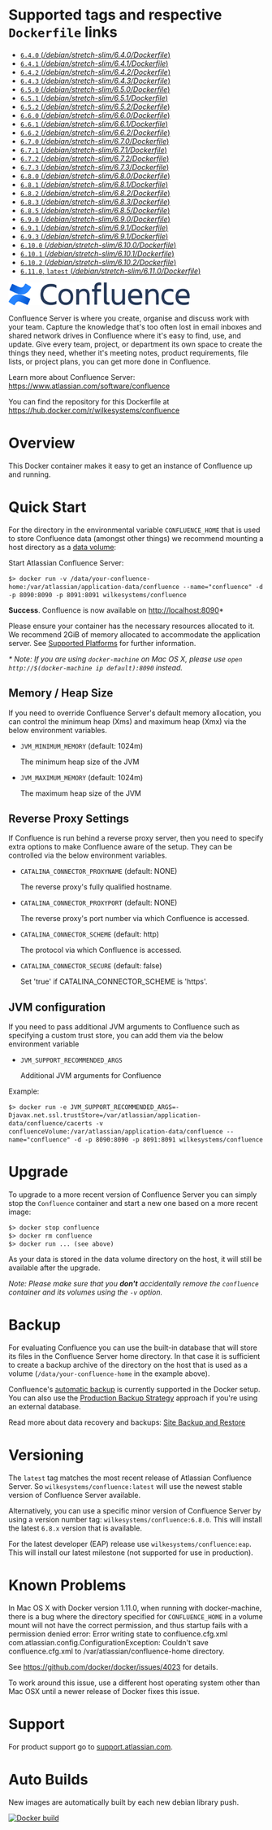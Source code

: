# Supported tags and respective `Dockerfile` links

-	[`6.4.0` (*/debian/stretch-slim/6.4.0/Dockerfile*)](https://github.com/wilkesystems/docker-confluence/blob/master/debian/stretch-slim/6.4.0/Dockerfile)
-	[`6.4.1` (*/debian/stretch-slim/6.4.1/Dockerfile*)](https://github.com/wilkesystems/docker-confluence/blob/master/debian/stretch-slim/6.4.1/Dockerfile)
-	[`6.4.2` (*/debian/stretch-slim/6.4.2/Dockerfile*)](https://github.com/wilkesystems/docker-confluence/blob/master/debian/stretch-slim/6.4.2/Dockerfile)
-	[`6.4.3` (*/debian/stretch-slim/6.4.3/Dockerfile*)](https://github.com/wilkesystems/docker-confluence/blob/master/debian/stretch-slim/6.4.3/Dockerfile)
-	[`6.5.0` (*/debian/stretch-slim/6.5.0/Dockerfile*)](https://github.com/wilkesystems/docker-confluence/blob/master/debian/stretch-slim/6.5.0/Dockerfile)
-	[`6.5.1` (*/debian/stretch-slim/6.5.1/Dockerfile*)](https://github.com/wilkesystems/docker-confluence/blob/master/debian/stretch-slim/6.5.1/Dockerfile)
-	[`6.5.2` (*/debian/stretch-slim/6.5.2/Dockerfile*)](https://github.com/wilkesystems/docker-confluence/blob/master/debian/stretch-slim/6.5.2/Dockerfile)
-	[`6.6.0` (*/debian/stretch-slim/6.6.0/Dockerfile*)](https://github.com/wilkesystems/docker-confluence/blob/master/debian/stretch-slim/6.6.0/Dockerfile)
-	[`6.6.1` (*/debian/stretch-slim/6.6.1/Dockerfile*)](https://github.com/wilkesystems/docker-confluence/blob/master/debian/stretch-slim/6.6.1/Dockerfile)
-	[`6.6.2` (*/debian/stretch-slim/6.6.2/Dockerfile*)](https://github.com/wilkesystems/docker-confluence/blob/master/debian/stretch-slim/6.6.2/Dockerfile)
-	[`6.7.0` (*/debian/stretch-slim/6.7.0/Dockerfile*)](https://github.com/wilkesystems/docker-confluence/blob/master/debian/stretch-slim/6.7.0/Dockerfile)
-	[`6.7.1` (*/debian/stretch-slim/6.7.1/Dockerfile*)](https://github.com/wilkesystems/docker-confluence/blob/master/debian/stretch-slim/6.7.1/Dockerfile)
-	[`6.7.2` (*/debian/stretch-slim/6.7.2/Dockerfile*)](https://github.com/wilkesystems/docker-confluence/blob/master/debian/stretch-slim/6.7.2/Dockerfile)
-	[`6.7.3` (*/debian/stretch-slim/6.7.3/Dockerfile*)](https://github.com/wilkesystems/docker-confluence/blob/master/debian/stretch-slim/6.7.3/Dockerfile)
-	[`6.8.0` (*/debian/stretch-slim/6.8.0/Dockerfile*)](https://github.com/wilkesystems/docker-confluence/blob/master/debian/stretch-slim/6.8.0/Dockerfile)
-	[`6.8.1` (*/debian/stretch-slim/6.8.1/Dockerfile*)](https://github.com/wilkesystems/docker-confluence/blob/master/debian/stretch-slim/6.8.1/Dockerfile)
-	[`6.8.2` (*/debian/stretch-slim/6.8.2/Dockerfile*)](https://github.com/wilkesystems/docker-confluence/blob/master/debian/stretch-slim/6.8.2/Dockerfile)
-	[`6.8.3` (*/debian/stretch-slim/6.8.3/Dockerfile*)](https://github.com/wilkesystems/docker-confluence/blob/master/debian/stretch-slim/6.8.3/Dockerfile)
-	[`6.8.5` (*/debian/stretch-slim/6.8.5/Dockerfile*)](https://github.com/wilkesystems/docker-confluence/blob/master/debian/stretch-slim/6.8.5/Dockerfile)
-	[`6.9.0` (*/debian/stretch-slim/6.9.0/Dockerfile*)](https://github.com/wilkesystems/docker-confluence/blob/master/debian/stretch-slim/6.9.0/Dockerfile)
-	[`6.9.1` (*/debian/stretch-slim/6.9.1/Dockerfile*)](https://github.com/wilkesystems/docker-confluence/blob/master/debian/stretch-slim/6.9.1/Dockerfile)
-	[`6.9.3` (*/debian/stretch-slim/6.9.1/Dockerfile*)](https://github.com/wilkesystems/docker-confluence/blob/master/debian/stretch-slim/6.9.3/Dockerfile)
-	[`6.10.0` (*/debian/stretch-slim/6.10.0/Dockerfile*)](https://github.com/wilkesystems/docker-confluence/blob/master/debian/stretch-slim/6.10.0/Dockerfile)
-	[`6.10.1` (*/debian/stretch-slim/6.10.1/Dockerfile*)](https://github.com/wilkesystems/docker-confluence/blob/master/debian/stretch-slim/6.10.1/Dockerfile)
-	[`6.10.2` (*/debian/stretch-slim/6.10.2/Dockerfile*)](https://github.com/wilkesystems/docker-confluence/blob/master/debian/stretch-slim/6.10.2/Dockerfile)
-	[`6.11.0`, `latest` (*/debian/stretch-slim/6.11.0/Dockerfile*)](https://github.com/wilkesystems/docker-confluence/blob/master/debian/stretch-slim/6.11.0/Dockerfile)

![Atlassian Confluence Server](https://github.com/wilkesystems/docker-confluence/raw/master/docs/logo.png)
 
Confluence Server is where you create, organise and discuss work with your team. Capture the knowledge that's too often lost in email inboxes and shared network drives in Confluence where it's easy to find, use, and update. Give every team, project, or department its own space to create the things they need, whether it's meeting notes, product requirements, file lists, or project plans, you can get more done in Confluence.
 
Learn more about Confluence Server: <https://www.atlassian.com/software/confluence>

You can find the repository for this Dockerfile at <https://hub.docker.com/r/wilkesystems/confluence>
 
# Overview
 
This Docker container makes it easy to get an instance of Confluence up and running.
 
# Quick Start
 
For the directory in the environmental variable `CONFLUENCE_HOME` that is used to store Confluence data
(amongst other things) we recommend mounting a host directory as a [data volume](https://docs.docker.com/userguide/dockervolumes/#mount-a-host-directory-as-a-data-volume):
 
Start Atlassian Confluence Server:
 
    $> docker run -v /data/your-confluence-home:/var/atlassian/application-data/confluence --name="confluence" -d -p 8090:8090 -p 8091:8091 wilkesystems/confluence
 

**Success**. Confluence is now available on [http://localhost:8090](http://localhost:8090)*
 
Please ensure your container has the necessary resources allocated to it.
We recommend 2GiB of memory allocated to accommodate the application server.
See [Supported Platforms](https://confluence.atlassian.com/display/DOC/Supported+platforms) for further information.
     
 
_* Note: If you are using `docker-machine` on Mac OS X, please use `open http://$(docker-machine ip default):8090` instead._
 
## Memory / Heap Size

If you need to override Confluence Server's default memory allocation, you can control the minimum heap (Xms) and maximum heap (Xmx) via the below environment variables.

* `JVM_MINIMUM_MEMORY` (default: 1024m)

   The minimum heap size of the JVM

* `JVM_MAXIMUM_MEMORY` (default: 1024m)

   The maximum heap size of the JVM

## Reverse Proxy Settings

If Confluence is run behind a reverse proxy server, then you need to specify extra options to make Confluence aware of the setup. They can be controlled via the below environment variables.

* `CATALINA_CONNECTOR_PROXYNAME` (default: NONE)

   The reverse proxy's fully qualified hostname.

* `CATALINA_CONNECTOR_PROXYPORT` (default: NONE)

   The reverse proxy's port number via which Confluence is accessed.

* `CATALINA_CONNECTOR_SCHEME` (default: http)

   The protocol via which Confluence is accessed.

* `CATALINA_CONNECTOR_SECURE` (default: false)

   Set 'true' if CATALINA_CONNECTOR_SCHEME is 'https'.

## JVM configuration

If you need to pass additional JVM arguments to Confluence such as specifying a custom trust store, you can add them via the below environment variable

* `JVM_SUPPORT_RECOMMENDED_ARGS`

   Additional JVM arguments for Confluence
   
Example:

    $> docker run -e JVM_SUPPORT_RECOMMENDED_ARGS=-Djavax.net.ssl.trustStore=/var/atlassian/application-data/confluence/cacerts -v confluenceVolume:/var/atlassian/application-data/confluence --name="confluence" -d -p 8090:8090 -p 8091:8091 wilkesystems/confluence

 
# Upgrade
 
To upgrade to a more recent version of Confluence Server you can simply stop the `Confluence`
container and start a new one based on a more recent image:

    $> docker stop confluence
    $> docker rm confluence
    $> docker run ... (see above)
 
As your data is stored in the data volume directory on the host, it will still
be available after the upgrade.
 
_Note: Please make sure that you **don't** accidentally remove the `confluence`
container and its volumes using the `-v` option._
 
# Backup
 
For evaluating Confluence you can use the built-in database that will store its files in the Confluence Server home directory. In that case it is sufficient to create a backup archive of the directory on the host that is used as a volume (`/data/your-confluence-home` in the example above).
 
Confluence's [automatic backup](https://confluence.atlassian.com/display/DOC/Configuring+Backups) is currently supported in the Docker setup. You can also use the [Production Backup Strategy](https://confluence.atlassian.com/display/DOC/Production+Backup+Strategy) approach if you're using an external database.
 
Read more about data recovery and backups: [Site Backup and Restore](https://confluence.atlassian.com/display/DOC/Site+Backup+and+Restore)
 
# Versioning
 
The `latest` tag matches the most recent release of Atlassian Confluence Server.
So `wilkesystems/confluence:latest` will use the newest stable version of Confluence Server available.
 
Alternatively, you can use a specific minor version of Confluence Server by using a version number
tag: `wilkesystems/confluence:6.8.0`. This will install the latest `6.8.x` version that
is available.

For the latest developer (EAP) release use `wilkesystems/confluence:eap`. This will install our latest milestone (not supported for use in production).  
 
# Known Problems
In Mac OS X with Docker version 1.11.0, when running with docker-machine, there is a bug where the directory specified for `CONFLUENCE_HOME` in a volume mount will not have the correct permission, and thus startup fails with a permission denied error:
     Error writing state to confluence.cfg.xml
com.atlassian.config.ConfigurationException: Couldn't save confluence.cfg.xml to /var/atlassian/confluence-home directory.

See https://github.com/docker/docker/issues/4023 for details.

To work around this issue, use a different host operating system other than Mac OSX until a newer release of Docker fixes this issue.
 
# Support

For product support go to [support.atlassian.com](http://support.atlassian.com).  

# Auto Builds

New images are automatically built by each new debian library push.

[![Docker build](https://dockeri.co/image/wilkesystems/confluence)](https://hub.docker.com/r/wilkesystems/confluence/)
